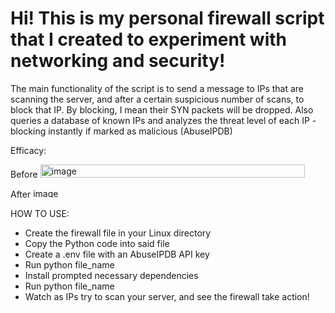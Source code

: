 # Hi! This is my personal firewall script that I created to experiment with networking and security! 

The main functionality of the script is to send a message to IPs that are scanning the server, and after a certain suspicious number of scans, to block that IP.
By blocking, I mean their SYN packets will be dropped.
Also queries a database of known IPs and analyzes the threat level of each IP - blocking instantly if marked as malicious (AbuseIPDB)


Efficacy:

Before
<img width="423" height="21" alt="image" src="https://github.com/user-attachments/assets/3e022f6f-80f1-4134-92c2-d577a1a0c0fc" />

After
<img width="450" height="15" alt="image" src="https://github.com/user-attachments/assets/81822082-a6b5-4524-aebc-cedcba04343c" />

HOW TO USE:
- Create the firewall file in your Linux directory
- Copy the Python code into said file
- Create a .env file with an AbuseIPDB API key
- Run python file_name
- Install prompted necessary dependencies
- Run python file_name
- Watch as IPs try to scan your server, and see the firewall take action!
